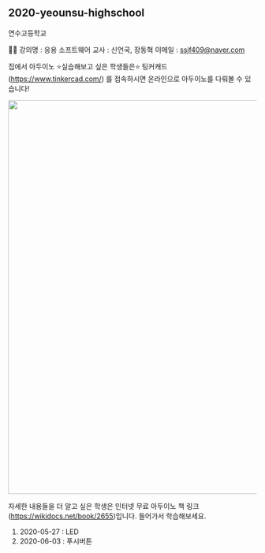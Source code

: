 ## 2020-yeounsu-highschool

연수고등학교

👨‍💻
강의명 : 응용 소프트웨어
교사 : 신언국, 장동혁
이메일 : ssjf409@naver.com


집에서 아두이노 ⭐실습해보고 싶은 학생들은⭐ 팅커캐드(https://www.tinkercad.com/) 를 접속하시면 온라인으로 아두이노를 다뤄볼 수 있습니다!

<img width="800" src="https://user-images.githubusercontent.com/35087350/83359961-c6a16f80-a3b8-11ea-997c-0077420f2219.png">


자세한 내용들을 더 알고 싶은 학생은
인터넷 무료 아두이노 책 링크(https://wikidocs.net/book/2655)입니다. 들어가서 학습해보세요.


1. 2020-05-27 : LED
2. 2020-06-03 : 푸시버튼
